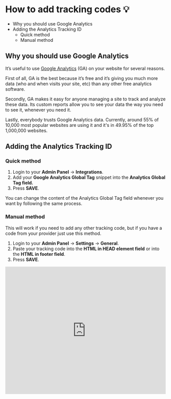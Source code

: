 # How to add tracking codes 💡

-   Why you should use Google Analytics
-   Adding the Analytics Tracking ID
    -   Quick method
    -   Manual method

## Why you should use Google Analytics

It’s useful to use  [Google Analytics](https://www.google.com/analytics/)  (GA) on your website for several reasons.

First of all, GA is the best because it’s free and it’s giving you much more data (who and when visits your site, etc) than any other free analytics software.

Secondly, GA makes it easy for anyone managing a site to track and analyze these data. Its custom reports allow you to see your data the way you need to see it, whenever you need it.

Lastly, everybody trusts Google Analytics data. Currently, around 55% of 10,000 most popular websites are using it and it's in  49.95% of the top 1,000,000 websites.

## Adding the Analytics Tracking ID

### Quick method

1.  Login to your **Admin Panel** ->  **Integrations**.
2.  Add your **Google Analytics Global Tag** snippet into the **Analytics Global Tag field.**
3.  Press **SAVE**.


You can change the content of the Analytics Global Tag field whenever you want by following the same process.

### Manual method

This will work if you need to add any other tracking code, but if you have a code from your provider just use this method.

1.  Login to your **Admin Panel** ->  **Settings** -> **General**.
2.  Paste your tracking code into the **HTML in HEAD element field** or into the **HTML in footer field**.
3.  Press **SAVE**.



<iframe width="100%" height="400px" src="https://www.youtube.com/embed/XubdbwIVsKE" title="Yclas video" frameborder="0" allow="accelerometer; autoplay; clipboard-write; encrypted-media; gyroscope; picture-in-picture" allowfullscreen></iframe>
